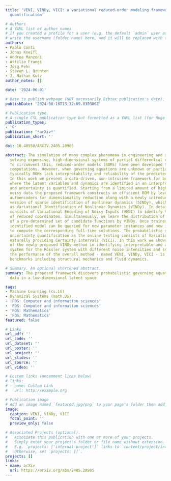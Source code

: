 ```yaml
---
title: 'VENI, VINDy, VICI: a variational reduced-order modeling framework with uncertainty
  quantification'

# Authors
# A YAML list of author names
# If you created a profile for a user (e.g. the default `admin` user at `content/authors/admin/`), 
# write the username (folder name) here, and it will be replaced with their full name and linked to their profile.
authors:
- Paolo Conti
- Jonas Kneifl
- Andrea Manzoni
- Attilio Frangi
- Jörg Fehr
- Steven L. Brunton
- J. Nathan Kutz
author_notes: []

date: '2024-06-01'

# Date to publish webpage (NOT necessarily Bibtex publication's date).
publishDate: '2024-08-16T13:32:09.830386Z'

# Publication type.
# A single CSL publication type but formatted as a YAML list (for Hugo requirements).
publication_types:
- '0'
publication: '*arXiv*'
publication_short: ''

doi: 10.48550/ARXIV.2405.20905

abstract: The simulation of many complex phenomena in engineering and science requires
  solving expensive, high-dimensional systems of partial differential equations (PDEs).
  To circumvent this, reduced-order models (ROMs) have been developed to speed up
  computations. However, when governing equations are unknown or partially known,
  typically ROMs lack interpretability and reliability of the predicted solutions.
  In this work we present a data-driven, non-intrusive framework for building ROMs
  where the latent variables and dynamics are identified in an interpretable manner
  and uncertainty is quantified. Starting from a limited amount of high-dimensional,
  noisy data the proposed framework constructs an efficient ROM by leveraging variational
  autoencoders for dimensionality reduction along with a newly introduced, variational
  version of sparse identification of nonlinear dynamics (SINDy), which we refer to
  as Variational Identification of Nonlinear Dynamics (VINDy). In detail, the method
  consists of Variational Encoding of Noisy Inputs (VENI) to identify the distribution
  of reduced coordinates. Simultaneously, we learn the distribution of the coefficients
  of a pre-determined set of candidate functions by VINDy. Once trained offline, the
  identified model can be queried for new parameter instances and new initial conditions
  to compute the corresponding full-time solutions. The probabilistic setup enables
  uncertainty quantification as the online testing consists of Variational Inference
  naturally providing Certainty Intervals (VICI). In this work we showcase the effectiveness
  of the newly proposed VINDy method in identifying interpretable and accurate dynamical
  system for the Rössler system with different noise intensities and sources. Then
  the performance of the overall method - named VENI, VINDy, VICI - is tested on PDE
  benchmarks including structural mechanics and fluid dynamics.

# Summary. An optional shortened abstract.
summary: The proposed framework discovers probabilistic governing equations from high-dimensional
  data in a low-dimensional latent space

tags:
- Machine Learning (cs.LG)
- Dynamical Systems (math.DS)
- 'FOS: Computer and information sciences'
- 'FOS: Computer and information sciences'
- 'FOS: Mathematics'
- 'FOS: Mathematics'
featured: false

# Links
url_pdf: ''
url_code: ''
url_dataset: ''
url_poster: ''
url_project: ''
url_slides: ''
url_source: ''
url_video: ''

# Custom links (uncomment lines below)
# links:
# - name: Custom Link
#   url: http://example.org

# Publication image
# Add an image named `featured.jpg/png` to your page's folder then add a caption below.
image:
  caption: VENI, VINDy, VICI
  focal_point: ''
  preview_only: false

# Associated Projects (optional).
#   Associate this publication with one or more of your projects.
#   Simply enter your project's folder or file name without extension.
#   E.g. `projects: ['internal-project']` links to `content/project/internal-project/index.md`.
#   Otherwise, set `projects: []`.
projects: []
links:
- name: arXiv
  url: https://arxiv.org/abs/2405.20905
---
```


